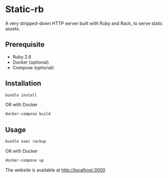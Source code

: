 # Static-rb

A very stripped-down HTTP server built with Ruby and Rack, to serve static assets.

## Prerequisite

* Ruby 2.6
* Docker (optional)
* Compose (optional)

## Installation

```bash
bundle install
```

OR with Docker

```bash
docker-compose build
```

## Usage

```bash
bundle exec rackup
```

OR with Docker

```bash
docker-compose up
```

The website is available at [http://localhost:3000](http://localhost:3000)
